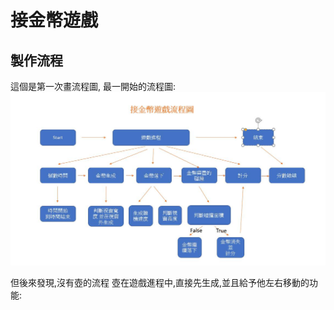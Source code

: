 接金幣遊戲
===================================================
製作流程
---------------------------------------------------
這個是第一次畫流程圖,
最一開始的流程圖:
![金幣流程圖](/img/flow-chart.jpg)

但後來發現,沒有壺的流程
壺在遊戲進程中,直接先生成,並且給予他左右移動的功能:

<script>
var windoWidth = $('#wrapper').width();
var potImgWidth = parseInt($('#pot').css('width'));
var x;//用於視窗寬減壺寬
var Item = { //壺的物件
    object:$('#pot'),
    x:parseInt($('#pot').css('left')),
    y:parseInt($('#pot').css('top')),
    lightaction:$('.light')
};
var keyleft = false,keyright = false;
setInterval(()=>{
    if(keyleft==true){
        //console.log(ItemPosition);
        if(Item.x >= -10){
            Item.x = Item.x -= 10;
            Item.object.css('left', Item.x);
        }
    }
    else if(keyright == true){
        //console.log(ItemPosition);
        x = windoWidth-potImgWidth + 15;
        if(Item.x < x){
            Item.x = Item.x += 10;
            Item.object.css('left', Item.x);
        }
    }
},25);
$( document ).keydown(function() {
    var keycode = event.which;
    switch(keycode){
        case 37:
            keyleft = true;
            break;
        case 39:
            keyright = true;
            break;
    }
});
$( document ).keyup(function(){
    keyleft = false;
    keyright = false;
});
</script>